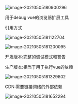 ![image-20210505180900296](C:\Users\Administrator\AppData\Roaming\Typora\typora-user-images\image-20210505180900296.png)

用于debug vue的浏览器扩展工具



引用方式

![image-20210505181122704](C:\Users\Administrator\AppData\Roaming\Typora\typora-user-images\image-20210505181122704.png)

![image-20210505181200095](C:\Users\Administrator\AppData\Roaming\Typora\typora-user-images\image-20210505181200095.png)

开发版本:完整的调试模式和警告

生产版本:相当于用于执行vue的依赖

![image-20210505181329802](C:\Users\Administrator\AppData\Roaming\Typora\typora-user-images\image-20210505181329802.png)

CDN:需要链接网络的外部依赖

![image-20210505181652294](C:\Users\Administrator\AppData\Roaming\Typora\typora-user-images\image-20210505181652294.png)